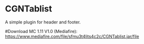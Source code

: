 # CGNTablist
A simple plugin for header and footer.

#Download
MC 1.11 V1.0 (Mediafire): https://www.mediafire.com/file/sfmu3t4lits4c2c/CGNTablist.jar/file
